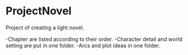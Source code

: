 # ProjectNovel
Project of creating a light novel.

<l>-Chapter are listed according to their order. 
<l>-Character detail and world setting are put in one folder. 
<l>-Arcs and plot ideas in one folder.
